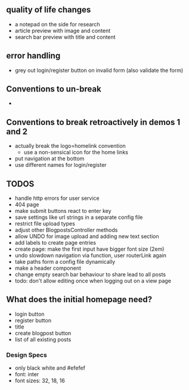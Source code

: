 ## quality of life changes
- a notepad on the side for research
- article preview with image and content
- search bar preview with title and content

## error handling
- grey out login/register button on invalid form (also validate the form)

## Conventions to un-break
-

## Conventions to break retroactively in demos 1 and 2
- actually break the logo=homelink convention
    - use a non-sensical icon for the home links
- put navigation at the bottom
- use different names for login/register

## TODOS
- handle http errors for user service
- 404 page
- make submit buttons react to enter key
- save settings like url strings in a separate config file
- restrict file upload types
- adjust other BlogpostsController methods
- allow UNDO for image upload and adding new text section
- add labels to create page entries
- create page: make the first input have bigger font size (2em)
- undo slowdown navigation via function, user routerLink again
- take paths form a config file dynamically
- make a header component
- change empty search bar behaviour to share lead to all posts
- todo: don't allow editing once when logging out on a view page

## What does the initial homepage need?
- login button
- register button
- title
- create blogpost button
- list of all existing posts

### Design Specs
- only black white and #efefef
- font: inter
- font sizes: 32, 18, 16